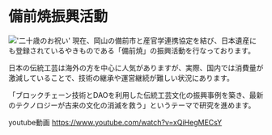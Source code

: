 # 備前焼振興活動
!['二十歳のお祝い'](https://bizendao.notion.site/image/https%3A%2F%2Fprod-files-secure.s3.us-west-2.amazonaws.com%2F33b83487-6025-4157-9d32-1a370ca88386%2Ff3aa694b-a9cc-46bb-a162-eb948b260749%2F%25E6%258E%25A1%25E7%2594%25A8%25E3%2581%25AE%25E5%2586%2599%25E7%259C%259F.jpg?table=block&id=80feafe6-01a8-4171-844d-37c2b5301537&spaceId=33b83487-6025-4157-9d32-1a370ca88386&width=2000&userId=&cache=v2)
現在、岡山の備前市と産官学連携協定を結び、日本遺産にも登録されているやきものである「備前焼」の振興活動を行なっております。

日本の伝統工芸は海外の方を中心に人気がありますが、実際、国内では消費量が激減していることで、技術の継承や運営継続が難しい状況にあります。

「ブロックチェーン技術とDAOを利用した伝統工芸文化の振興事例を築き、最新のテクノロジーが古来の文化の消滅を救う」というテーマで研究を進めます。

youtube動画
https://www.youtube.com/watch?v=xQiHegMECsY
